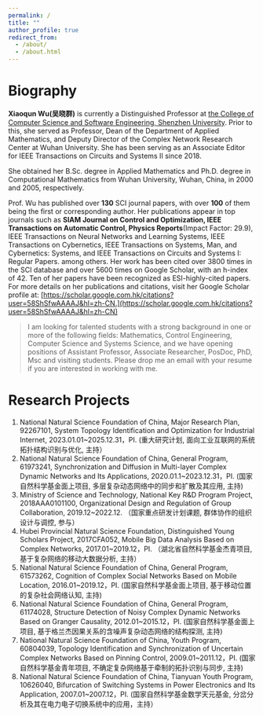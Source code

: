 ```yaml
---
permalink: /
title: ""
author_profile: true
redirect_from: 
  - /about/
  - /about.html
---
```


Biography
======
**Xiaoqun Wu(吴晓群)** is currently a Distinguished Professor at [the College of Computer Science and Software Engineering, Shenzhen University](https://csse.szu.edu.cn/). Prior to this, she served as Professor, Dean of the Department of Applied Mathematics, and Deputy Director of the Complex Network Research Center at Wuhan University. She has been serving as an Associate Editor for IEEE Transactions on Circuits and Systems II since 2018. 

She obtained her B.Sc. degree in Applied Mathematics and  Ph.D. degree in Computational Mathematics from Wuhan University, Wuhan, China, in 2000 and 2005, respectively.
  
Prof. Wu has published over **130** SCI journal papers, with over **100** of them being the first or corresponding author. Her publications appear in top journals such as **SIAM Journal on Control and Optimization, IEEE Transactions on Automatic Control, Physics Reports**(Impact Factor: 29.9),  IEEE Transactions on Neural Networks and Learning Systems, IEEE Transactions on Cybernetics, IEEE Transactions on Systems, Man, and Cybernetics: Systems, and IEEE Transactions on Circuits and Systems I: Regular Papers. among others.  Her work has been cited over 3800 times in the SCI database and over 5600 times on Google Scholar, with an h-index of 42. Ten of her papers have been recognized as ESI-highly-cited papers. For more details on her publications and citations, visit her Google Scholar profile at: [https://scholar.google.com.hk/citations?user=58ShSfwAAAAJ&hl=zh-CN.](https://scholar.google.com.hk/citations?user=58ShSfwAAAAJ&hl=zh-CN) 


> I am looking for talented students with a strong background in one or more of the following fields: Mathematics, Control Engineering, Computer Science and Systems Science, and we have opening positions of Assistant Professor, Associate Researcher, PosDoc, PhD, Msc and visiting students. Please drop me an email with your resume if you are interested in working with me. 


Research Projects
======
1. National Natural Science Foundation of China, Major Research Plan, 92267101, System Topology Identification and Optimization for Industrial Internet, 2023.01.01~2025.12.31，PI. (重大研究计划, 面向工业互联网的系统拓扑结构识别与优化, 主持）
2. National Natural Science Foundation of China, General Program, 61973241, Synchronization and Diffusion in Multi-layer Complex Dynamic Networks and Its Applications, 2020.01.1~2023.12.31，PI.  (国家自然科学基金面上项目, 多层复杂动态网络中的同步和扩散及其应用, 主持)
3. Ministry of Science and Technology, National Key R&D Program Project, 2018AAA0101100, Organizational Design and Regulation of Group Collaboration, 2019.12~2022.12. （国家重点研发计划课题, 群体协作的组织设计与调控, 参与）
4. Hubei Provincial Natural Science Foundation, Distinguished Young Scholars Project, 2017CFA052, Mobile Big Data Analysis Based on Complex Networks, 2017.01~2019.12，PI. （湖北省自然科学基金杰青项目, 基于复杂网络的移动大数据分析, 主持）
5. National Natural Science Foundation of China, General Program, 61573262, Cognition of Complex Social Networks Based on Mobile Location, 2016.01~2019.12，PI. (国家自然科学基金面上项目, 基于移动位置的复杂社会网络认知, 主持)
6. National Natural Science Foundation of China, General Program, 61174028, Structure Detection of Noisy Complex Dynamic Networks Based on Granger Causality, 2012.01~2015.12，PI. (国家自然科学基金面上项目, 基于格兰杰因果关系的含噪声复杂动态网络的结构探测, 主持)
7. National Natural Science Foundation of China, Youth Program, 60804039, Topology Identification and Synchronization of Uncertain Complex Networks Based on Pinning Control, 2009.01~2011.12，PI.   (国家自然科学基金青年项目, 不确定复杂网络基于牵制的拓扑识别与同步, 主持) 
8. National Natural Science Foundation of China, Tianyuan Youth Program, 10626040, Bifurcation of Switching Systems in Power Electronics and Its Application, 2007.01~2007.12，PI. (国家自然科学基金数学天元基金, 分岔分析及其在电力电子切换系统中的应用，主持） 
